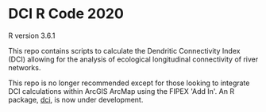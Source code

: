 # DCI R Code 2020
 R version 3.6.1

This repo contains scripts to calculate the Dendritic Connectivity Index (DCI) allowing for the analysis of ecological longitudinal connectivity of river networks. 

This repo is no longer recommended except for those looking to integrate DCI calculations within ArcGIS ArcMap using the FIPEX 'Add In'. An R package, [dci](https://github.com/aarkilanian/dci), is now under development. 
